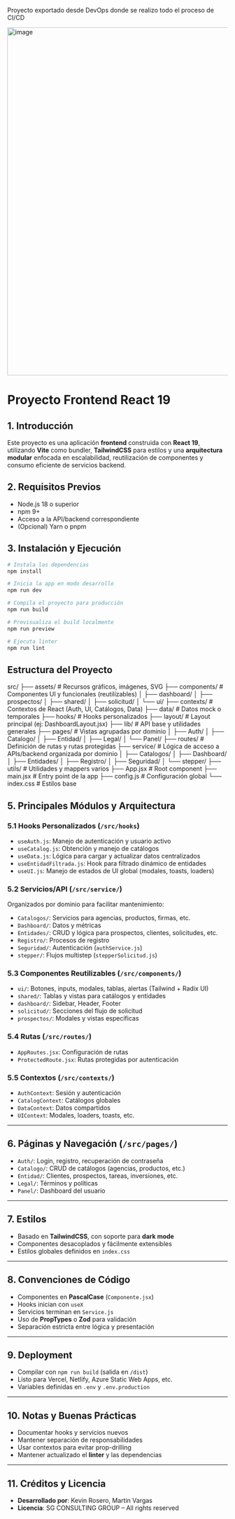 Proyecto exportado desde DevOps donde se realizo todo el proceso de CI/CD

<img width="1890" height="793" alt="image" src="https://github.com/user-attachments/assets/a546d5b8-6fe0-4220-a24c-807e61c8bf39" />
 
# Proyecto Frontend React 19

## 1. Introducción

Este proyecto es una aplicación **frontend** construida con **React 19**, utilizando **Vite** como bundler, **TailwindCSS** para estilos y una **arquitectura modular** enfocada en escalabilidad, reutilización de componentes y consumo eficiente de servicios backend.

## 2. Requisitos Previos

- Node.js 18 o superior  
- npm 9+  
- Acceso a la API/backend correspondiente  
- (Opcional) Yarn o pnpm  

## 3. Instalación y Ejecución

```bash
# Instala las dependencias
npm install

# Inicia la app en modo desarrollo
npm run dev

# Compila el proyecto para producción
npm run build

# Previsualiza el build localmente
npm run preview

# Ejecuta linter
npm run lint
```
## Estructura del Proyecto

src/
├── assets/           # Recursos gráficos, imágenes, SVG
├── components/       # Componentes UI y funcionales (reutilizables)
│   ├── dashboard/
│   ├── prospectos/
│   ├── shared/
│   ├── solicitud/
│   └── ui/
├── contexts/         # Contextos de React (Auth, UI, Catálogos, Data)
├── data/             # Datos mock o temporales
├── hooks/            # Hooks personalizados
├── layout/           # Layout principal (ej: DashboardLayout.jsx)
├── lib/              # API base y utilidades generales
├── pages/            # Vistas agrupadas por dominio
│   ├── Auth/
│   ├── Catalogo/
│   ├── Entidad/
│   ├── Legal/
│   └── Panel/
├── routes/           # Definición de rutas y rutas protegidas
├── service/          # Lógica de acceso a APIs/backend organizada por dominio
│   ├── Catalogos/
│   ├── Dashboard/
│   ├── Entidades/
│   ├── Registro/
│   ├── Seguridad/
│   └── stepper/
├── utils/            # Utilidades y mappers varios
├── App.jsx           # Root component
├── main.jsx          # Entry point de la app
├── config.js         # Configuración global
└── index.css         # Estilos base

## 5. Principales Módulos y Arquitectura

### 5.1 Hooks Personalizados (`/src/hooks`)

- `useAuth.js`: Manejo de autenticación y usuario activo  
- `useCatalog.js`: Obtención y manejo de catálogos  
- `useData.js`: Lógica para cargar y actualizar datos centralizados  
- `useEntidadFiltrada.js`: Hook para filtrado dinámico de entidades  
- `useUI.js`: Manejo de estados de UI global (modales, toasts, loaders)  

### 5.2 Servicios/API (`/src/service/`)

Organizados por dominio para facilitar mantenimiento:

- `Catalogos/`: Servicios para agencias, productos, firmas, etc.  
- `Dashboard/`: Datos y métricas  
- `Entidades/`: CRUD y lógica para prospectos, clientes, solicitudes, etc.  
- `Registro/`: Procesos de registro  
- `Seguridad/`: Autenticación (`authService.js`)  
- `stepper/`: Flujos multistep (`stepperSolicitud.js`)  

### 5.3 Componentes Reutilizables (`/src/components/`)

- `ui/`: Botones, inputs, modales, tablas, alertas (Tailwind + Radix UI)  
- `shared/`: Tablas y vistas para catálogos y entidades  
- `dashboard/`: Sidebar, Header, Footer  
- `solicitud/`: Secciones del flujo de solicitud  
- `prospectos/`: Modales y vistas específicas  

### 5.4 Rutas (`/src/routes/`)

- `AppRoutes.jsx`: Configuración de rutas  
- `ProtectedRoute.jsx`: Rutas protegidas por autenticación  

### 5.5 Contextos (`/src/contexts/`)

- `AuthContext`: Sesión y autenticación  
- `CatalogContext`: Catálogos globales  
- `DataContext`: Datos compartidos  
- `UIContext`: Modales, loaders, toasts, etc.  

---

## 6. Páginas y Navegación (`/src/pages/`)

- `Auth/`: Login, registro, recuperación de contraseña  
- `Catalogo/`: CRUD de catálogos (agencias, productos, etc.)  
- `Entidad/`: Clientes, prospectos, tareas, inversiones, etc.  
- `Legal/`: Términos y políticas  
- `Panel/`: Dashboard del usuario  

---

## 7. Estilos

- Basado en **TailwindCSS**, con soporte para **dark mode**  
- Componentes desacoplados y fácilmente extensibles  
- Estilos globales definidos en `index.css`  

---

## 8. Convenciones de Código

- Componentes en **PascalCase** (`Componente.jsx`)  
- Hooks inician con `useX`  
- Servicios terminan en `Service.js`  
- Uso de **PropTypes** o **Zod** para validación  
- Separación estricta entre lógica y presentación  

---

## 9. Deployment

- Compilar con `npm run build` (salida en `/dist`)  
- Listo para Vercel, Netlify, Azure Static Web Apps, etc.  
- Variables definidas en `.env` y `.env.production`  

---

## 10. Notas y Buenas Prácticas

- Documentar hooks y servicios nuevos  
- Mantener separación de responsabilidades  
- Usar contextos para evitar prop-drilling  
- Mantener actualizado el **linter** y las dependencias  

---

## 11. Créditos y Licencia

- **Desarrollado por**: Kevin Rosero, Martin Vargas  
- **Licencia**: SG CONSULTING GROUP – All rights reserved
